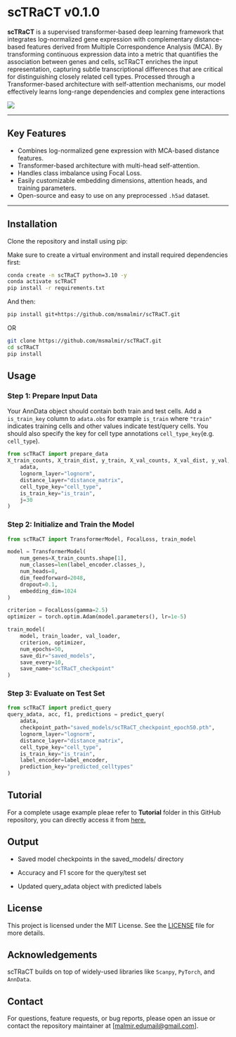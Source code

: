 # scTRaCT v0.1.0

**scTRaCT** is a supervised transformer-based deep learning framework that integrates log-normalized gene expression with complementary distance-based features derived from Multiple Correspondence Analysis (MCA). By transforming continuous expression data into a metric that quantifies the association between genes and cells, scTRaCT enriches the input representation, capturing subtle transcriptional differences that are critical for distinguishing closely related cell types. Processed through a Transformer-based architecture with self-attention mechanisms, our model effectively learns long-range dependencies and complex gene interactions

![](Images/scTRaCT_overview.png)

---


##  Key Features

-  Combines log-normalized gene expression with MCA-based distance features.
-  Transformer-based architecture with multi-head self-attention.
-  Handles class imbalance using Focal Loss.
-  Easily customizable embedding dimensions, attention heads, and training parameters.
-  Open-source and easy to use on any preprocessed `.h5ad` dataset.

---

## Installation
Clone the repository and install using pip:

Make sure to create a virtual environment and install required dependencies first:

```bash
conda create -n scTRaCT python=3.10 -y
conda activate scTRaCT
pip install -r requirements.txt
```
And then: 

```bash
pip install git+https://github.com/msmalmir/scTRaCT.git
```
OR

```bash
git clone https://github.com/msmalmir/scTRaCT.git
cd scTRaCT
pip install 
```

## Usage
### Step 1: Prepare Input Data
Your AnnData object should contain both train and test cells. Add a `is_train_key` column to `adata.obs` for example `is_train` where `"train"` indicates training cells and other values indicate test/query cells. You should also specify the key for cell type annotations `cell_type_key`(e.g. `cell_type`). 

```python
from scTRaCT import prepare_data
X_train_counts, X_train_dist, y_train, X_val_counts, X_val_dist, y_val, label_encoder = prepare_data(
    adata,
    lognorm_layer="lognorm",
    distance_layer="distance_matrix",
    cell_type_key="cell_type",
    is_train_key="is_train",
    j=30
)
```

### Step 2: Initialize and Train the Model
``` python
from scTRaCT import TransformerModel, FocalLoss, train_model

model = TransformerModel(
    num_genes=X_train_counts.shape[1],
    num_classes=len(label_encoder.classes_),
    num_heads=8,
    dim_feedforward=2048,
    dropout=0.1,
    embedding_dim=1024
)

criterion = FocalLoss(gamma=2.5)
optimizer = torch.optim.Adam(model.parameters(), lr=1e-5)

train_model(
    model, train_loader, val_loader,
    criterion, optimizer,
    num_epochs=50,
    save_dir="saved_models",
    save_every=10,
    save_name="scTRaCT_checkpoint"
)
```
### Step 3: Evaluate on Test Set
```python
from scTRaCT import predict_query
query_adata, acc, f1, predictions = predict_query(
    adata,
    checkpoint_path="saved_models/scTRaCT_checkpoint_epoch50.pth",
    lognorm_layer="lognorm",
    distance_layer="distance_matrix",
    cell_type_key="cell_type",
    is_train_key="is_train",
    label_encoder=label_encoder,
    prediction_key="predicted_celltypes"
)
```


## Tutorial
For a complete usage example pleae refer to **Tutorial** folder in this GitHub repository, you can directly access it from [here.](https://github.com/msmalmir/scTransID/tree/main/Tutorial)


## Output
- Saved model checkpoints in the saved_models/ directory

- Accuracy and F1 score for the query/test set

- Updated query_adata object with predicted labels

## License

This project is licensed under the MIT License. See the [LICENSE](https://github.com/msmalmir/scTransID/tree/main/LICENSE.txt) file for more details.


## Acknowledgements
scTRaCT builds on top of widely-used libraries like `Scanpy`, `PyTorch`, and `AnnData`.

## Contact
For questions, feature requests, or bug reports, please open an issue or contact the repository maintainer at [malmir.edumail@gmail.com].
